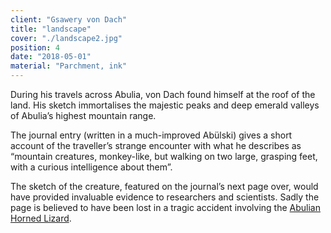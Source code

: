 ```yaml
---
client: "Gsawery von Dach"
title: "landscape"
cover: "./landscape2.jpg"
position: 4
date: "2018-05-01"
material: "Parchment, ink"
---
```

During his travels across Abulia, von Dach found himself at the roof of the land. His sketch immortalises the majestic peaks and deep emerald valleys of Abulia’s highest mountain range.

The journal entry (written in a much-improved Abülski) gives a short account of the traveller’s strange encounter with what he describes as “mountain creatures, monkey-like, but walking on two large, grasping feet, with a curious intelligence about them”. 

The sketch of the creature, featured on the journal’s next page over, would have provided invaluable evidence to researchers and scientists. Sadly the page is believed to have been lost in a tragic accident involving the [Abulian Horned Lizard](/horned-lizard).
